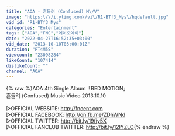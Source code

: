 ```yaml
---
title: "AOA - 흔들려 (Confused) M\/V"
image: "https:\/\/i.ytimg.com\/vi\/R1-BTf3_Mys\/hqdefault.jpg"
vid_id: "R1-BTf3_Mys"
categories: "Entertainment"
tags: ["AOA","FNC","에이오에이"]
date: "2022-04-27T16:52:35+03:00"
vid_date: "2013-10-10T03:00:01Z"
duration: "PT4M5S"
viewcount: "23098284"
likeCount: "107414"
dislikeCount: ""
channel: "AOA"
---
```

{% raw %}AOA 4th Single Album「RED MOTION」<br />흔들려 (Confused) Music Video 2013.10.10<br /><br />▷OFFICIAL WEBSITE: <a rel="nofollow" target="blank" href="http://fncent.com">http://fncent.com</a><br />▷OFFICIAL FACEBOOK: <a rel="nofollow" target="blank" href="http://on.fb.me/ZDhWNd">http://on.fb.me/ZDhWNd</a><br />▷OFFICIAL TWITTER: <a rel="nofollow" target="blank" href="http://bit.ly/19fiy5X">http://bit.ly/19fiy5X</a><br />▷OFFICIAL FANCLUB TWITTER: <a rel="nofollow" target="blank" href="http://bit.ly/12IYZLO">http://bit.ly/12IYZLO</a>{% endraw %}
